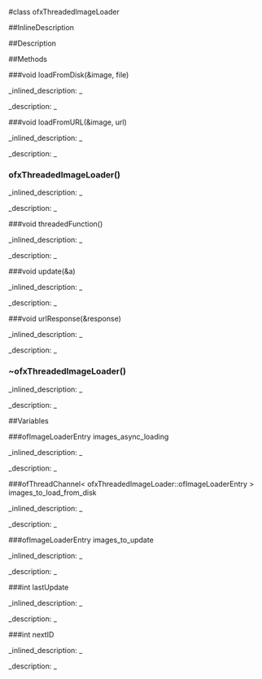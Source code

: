 #class ofxThreadedImageLoader


<!--
_visible: True_
_advanced: False_
_istemplated: False_
_extends: ofThread_
-->

##InlineDescription






##Description





##Methods



###void loadFromDisk(&image, file)

<!--
_syntax: loadFromDisk(&image, file)_
_name: loadFromDisk_
_returns: void_
_returns_description: _
_parameters: ofImage &image, string file_
_access: public_
_version_started: 007_
_version_deprecated: _
_summary: _
_constant: False_
_static: False_
_visible: True_
_advanced: False_
-->

_inlined_description: _







_description: _







<!----------------------------------------------------------------------------->

###void loadFromURL(&image, url)

<!--
_syntax: loadFromURL(&image, url)_
_name: loadFromURL_
_returns: void_
_returns_description: _
_parameters: ofImage &image, string url_
_access: public_
_version_started: 007_
_version_deprecated: _
_summary: _
_constant: False_
_static: False_
_visible: True_
_advanced: False_
-->

_inlined_description: _







_description: _







<!----------------------------------------------------------------------------->

### ofxThreadedImageLoader()

<!--
_syntax: ofxThreadedImageLoader()_
_name: ofxThreadedImageLoader_
_returns: _
_returns_description: _
_parameters: _
_access: public_
_version_started: 007_
_version_deprecated: _
_summary: _
_constant: False_
_static: False_
_visible: True_
_advanced: False_
-->

_inlined_description: _







_description: _







<!----------------------------------------------------------------------------->

###void threadedFunction()

<!--
_syntax: threadedFunction()_
_name: threadedFunction_
_returns: void_
_returns_description: _
_parameters: _
_access: private_
_version_started: 007_
_version_deprecated: _
_summary: _
_constant: False_
_static: False_
_visible: True_
_advanced: False_
-->

_inlined_description: _







_description: _







<!----------------------------------------------------------------------------->

###void update(&a)

<!--
_syntax: update(&a)_
_name: update_
_returns: void_
_returns_description: _
_parameters: ofEventArgs &a_
_access: private_
_version_started: 007_
_version_deprecated: _
_summary: _
_constant: False_
_static: False_
_visible: True_
_advanced: False_
-->

_inlined_description: _







_description: _







<!----------------------------------------------------------------------------->

###void urlResponse(&response)

<!--
_syntax: urlResponse(&response)_
_name: urlResponse_
_returns: void_
_returns_description: _
_parameters: ofHttpResponse &response_
_access: private_
_version_started: 007_
_version_deprecated: _
_summary: _
_constant: False_
_static: False_
_visible: True_
_advanced: False_
-->

_inlined_description: _







_description: _







<!----------------------------------------------------------------------------->

### ~ofxThreadedImageLoader()

<!--
_syntax: ~ofxThreadedImageLoader()_
_name: ~ofxThreadedImageLoader_
_returns: _
_returns_description: _
_parameters: _
_access: public_
_version_started: 0.8.0_
_version_deprecated: _
_summary: _
_constant: False_
_static: False_
_visible: True_
_advanced: False_
-->

_inlined_description: _







_description: _







<!----------------------------------------------------------------------------->

##Variables



###ofImageLoaderEntry images_async_loading

<!--
_name: images_async_loading_
_type: ofImageLoaderEntry_
_access: public_
_version_started: 007_
_version_deprecated: _
_summary: _
_visible: True_
_constant: True_
_advanced: False_
-->

_inlined_description: _







_description: _







<!----------------------------------------------------------------------------->

###ofThreadChannel< ofxThreadedImageLoader::ofImageLoaderEntry > images_to_load_from_disk

<!--
_name: images_to_load_from_disk_
_type: ofThreadChannel< ofxThreadedImageLoader::ofImageLoaderEntry >_
_access: private_
_version_started: 0.9.0_
_version_deprecated: _
_summary: _
_visible: True_
_constant: False_
_advanced: False_
-->

_inlined_description: _







_description: _







<!----------------------------------------------------------------------------->

###ofImageLoaderEntry images_to_update

<!--
_name: images_to_update_
_type: ofImageLoaderEntry_
_access: public_
_version_started: 007_
_version_deprecated: _
_summary: _
_visible: True_
_constant: True_
_advanced: False_
-->

_inlined_description: _







_description: _







<!----------------------------------------------------------------------------->

###int  lastUpdate

<!--
_name: lastUpdate_
_type: int _
_access: private_
_version_started: 0.8.0_
_version_deprecated: _
_summary: _
_visible: True_
_constant: True_
_advanced: False_
-->

_inlined_description: _







_description: _







<!----------------------------------------------------------------------------->

###int  nextID

<!--
_name: nextID_
_type: int _
_access: private_
_version_started: 0.8.0_
_version_deprecated: _
_summary: _
_visible: True_
_constant: True_
_advanced: False_
-->

_inlined_description: _







_description: _







<!----------------------------------------------------------------------------->

